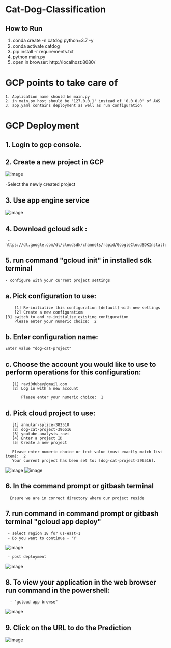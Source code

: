 # Cat-Dog-Classification

## How to Run

1. conda create -n catdog python=3.7 -y
2. conda activate catdog
3. pip install -r requirements.txt
4. python main.py
5. open in browser: http://localhost:8080/



# GCP points to take care of
    1. Application name should be main.py
    2. in main.py host should be '127.0.0.1' instead of '0.0.0.0' of AWS
    3. app.yaml contains deployment as well as run configuration
    

# GCP Deployment



## 1. Login to gcp console.

## 2. Create a new project in GCP
   ![image](https://github.com/ravi0dubey/Dog-Cat-Classification-GCP/assets/38419795/3b9fe61e-c0a8-43c6-a76b-4f89ab75d6b1)
   
   -Select the newly created project

## 3. Use app engine service
   ![image](https://github.com/ravi0dubey/Dog-Cat-Classification-GCP/assets/38419795/a7080f9f-c285-48c9-9358-9b40e9cccc2a)

## 4. Download gcloud sdk : 
     - https://dl.google.com/dl/cloudsdk/channels/rapid/GoogleCloudSDKInstaller.exe
## 5. run command "gcloud init" in installed sdk terminal
	- configure with your current project settings
   ## a. Pick configuration to use:
        [1] Re-initialize this configuration [default] with new settings
        [2] Create a new configuratiom
	[3] switch to and re-initialize existing configuration
        Please enter your numeric choice:  2
   ## b. Enter configuration name:
   	Enter value "dog-cat-project"
   ## c. Choose the account you would like to use to perform operations for this configuration:
       [1] ravi0dubey@gmail.com
       [2] Log in with a new account
       
           Please enter your numeric choice:  1
	   
   ## d. Pick cloud project to use:
       [1] annular-splice-382510
       [2] dog-cat-project-396516
       [3] youtube-analysis-ravi
       [4] Enter a project ID
       [5] Create a new project
       
       Please enter numeric choice or text value (must exactly match list item):  2
       Your current project has been set to: [dog-cat-project-396516].

![image](https://github.com/ravi0dubey/Dog-Cat-Classification-GCP/assets/38419795/e1f84ff1-2b51-4761-879b-9cabdfe8e5d2)
![image](https://github.com/ravi0dubey/Dog-Cat-Classification-GCP/assets/38419795/a8540e2c-bbc7-41a5-9e77-a41b69d10053)


## 6. In the command prompt or gitbash terminal 
      Ensure we are in correct directory where our project reside

## 7. run command in command prompt or gitbash terminal "gcloud app deploy"
     - select region 18 for us-east-1
     - Do you want to continue - 'Y'
![image](https://github.com/ravi0dubey/Dog-Cat-Classification-GCP/assets/38419795/f078a49d-32b4-4fdc-b076-ff6a64f30cef)

     - post deployment
![image](https://github.com/ravi0dubey/Dog-Cat-Classification-GCP/assets/38419795/ab6b2df4-b9a3-4a62-91be-c6d2d9a4c819)


## 8. To view your application in the web browser run command in the powershell:
      - "gcloud app browse"
![image](https://github.com/ravi0dubey/Dog-Cat-Classification-GCP/assets/38419795/02ea7844-de75-4c7a-94b2-0704e358ef18)


## 9. Click on the URL to do the Prediction
![image](https://github.com/ravi0dubey/Dog-Cat-Classification-GCP/assets/38419795/c5385a36-e8b6-446a-b0f8-db90b676d311)

  
	
	
